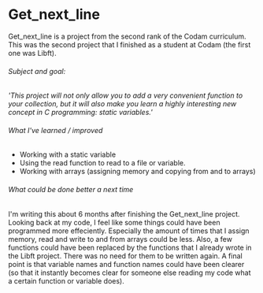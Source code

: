 # Get_next_line

Get_next_line is a project from the second rank of the Codam curriculum. This was the second
project that I finished as a student at Codam (the first one was Libft).

###### Subject and goal:
*'This project will not only allow you to add a very convenient function to your collection,
but it will also make you learn a highly interesting new concept in C programming: static
variables.'*

###### What I've learned / improved
- Working with a static variable
- Using the read function to read to a file or variable.
- Working with arrays (assigning memory and copying from and to arrays)

###### What could be done better a next time
I'm writing this about 6 months after finishing the Get_next_line project. Looking back at my code, I feel like some things
could have been programmed more effeciently. Especially the amount of times that I assign memory, read and write to and from arrays
could be less. Also, a few functions could have been replaced by the functions that I already wrote in the Libft project. There was
no need for them to be written again. A final point is that variable names and function names could have been clearer (so that it instantly
becomes clear for someone else reading my code what a certain function or variable does).